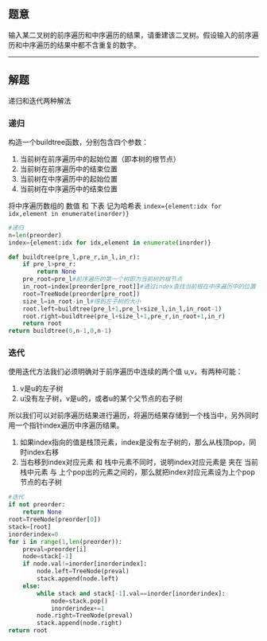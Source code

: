 ## 题意

输入某二叉树的前序遍历和中序遍历的结果，请重建该二叉树。假设输入的前序遍历和中序遍历的结果中都不含重复的数字。

---
## 解题

递归和迭代两种解法

### 递归

构造一个buildtree函数，分别包含四个参数：
1. 当前树在前序遍历中的起始位置（即本树的根节点）
2. 当前树在前序遍历中的结束位置
3. 当前树在中序遍历中的起始位置
4. 当前树在中序遍历中的结束位置

将中序遍历数组的 数值 和 下表 记为哈希表
`index={element:idx for idx,element in enumerate(inorder)}`

```python
#递归
n=len(preorder)
index={element:idx for idx,element in enumerate(inorder)}

def buildtree(pre_l,pre_r,in_l,in_r):
	if pre_l>pre_r:
		return None
	pre_root=pre_l#前序遍历的第一个树即为当前树的根节点
	in_root=index[preorder[pre_root]]#通过index查找当前根在中序遍历中的位置
	root=TreeNode(preorder[pre_root])
	size_l=in_root-in_l#得到左子树的大小
	root.left=buildtree(pre_l+1,pre_l+size_l,in_l,in_root-1)
	root.right=buildtree(pre_l+size_l+1,pre_r,in_root+1,in_r)
	return root
return buildtree(0,n-1,0,n-1)
```

### 迭代

使用迭代方法我们必须明确对于前序遍历中连续的两个值 u,v，有两种可能：
1. v是u的左子树
2. u没有左子树，v是u的，或者u的某个父节点的右子树

所以我们可以对前序遍历结果进行遍历，将遍历结果存储到一个栈当中，另外同时用一个指针index遍历中序遍历结果。

1. 如果index指向的值是栈顶元素，index是没有左子树的，那么从栈顶pop，同时index右移
2. 当右移到index对应元素 和 栈中元素不同时，说明index对应元素是 夹在 当前栈中元素 与 上个pop出的元素之间的，那么就把index对应元素设为上个pop节点的右子树

```python
#迭代
if not preorder:
	return None
root=TreeNode(preorder[0])
stack=[root]
inorderindex=0
for i in range(1,len(preorder)):
	preval=preorder[i]
	node=stack[-1]
	if node.val!=inorder[inorderindex]:
		node.left=TreeNode(preval)
		stack.append(node.left)
	else:
		while stack and stack[-1].val==inorder[inorderindex]:
			node=stack.pop()
			inorderindex+=1
		node.right=TreeNode(preval)
		stack.append(node.right)
return root
```